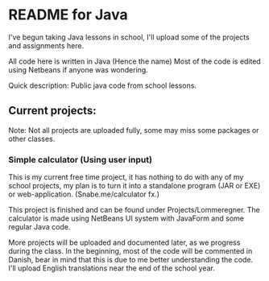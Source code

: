 # README for Java
I've begun taking Java lessons in school, I'll upload some of the projects and assignments here.

All code here is written in Java (Hence the name) 
Most of the code is edited using Netbeans if anyone was wondering.

Quick description: Public java code from school lessons.

## Current projects: 
Note: Not all projects are uploaded fully, some may miss some packages or other classes.

### Simple calculator (Using user input) 
This is my current free time project, it has nothing to do with any of my school projects, my plan is to turn it into a standalone program (JAR or EXE) or web-application. (Snabe.me/calculator fx.)

This project is finished and can be found under Projects/Lommeregner. 
The calculator is made using NetBeans UI system with JavaForm and some regular Java code. 

More projects will be uploaded and documented later, as we progress during the class.
In the beginning, most of the code will be commented in Danish, bear in mind that this is due to me better understanding the code.
I'll upload English translations near the end of the school year.

